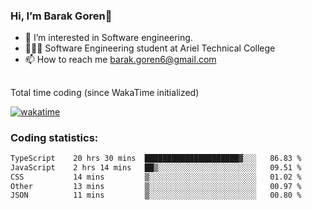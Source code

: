 ###  Hi, I’m Barak Goren👋
- 👀 I’m interested in Software engineering.
- 👨🏼‍🎓 Software Engineering student at Ariel Technical College
- 📫 How to reach me barak.goren6@gmail.com
##
Total time coding (since WakaTime initialized)

[![wakatime](https://wakatime.com/badge/user/5cc5ec80-a806-4ca2-a704-db29274e48cd.svg)](https://wakatime.com/@5cc5ec80-a806-4ca2-a704-db29274e48cd)

   
### Coding statistics:

<!--START_SECTION:waka-->

```txt
TypeScript    20 hrs 30 mins  █████████████████████▓░░░   86.83 %
JavaScript    2 hrs 14 mins   ██▒░░░░░░░░░░░░░░░░░░░░░░   09.51 %
CSS           14 mins         ▒░░░░░░░░░░░░░░░░░░░░░░░░   01.02 %
Other         13 mins         ▒░░░░░░░░░░░░░░░░░░░░░░░░   00.97 %
JSON          11 mins         ▒░░░░░░░░░░░░░░░░░░░░░░░░   00.80 %
```

<!--END_SECTION:waka-->

<!---
barakgoren/barakgoren is a ✨ special ✨ repository because its `README.md` (this file) appears on your GitHub profile.
You can click the Preview link to take a look at your changes.
--->
